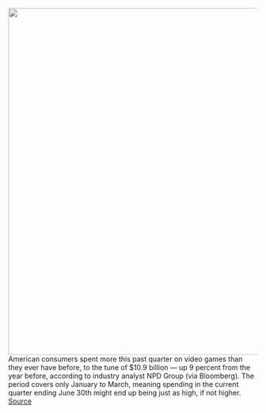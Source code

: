 <img src='https://cdn.vox-cdn.com/thumbor/wG1GOU2mMsxZ_Db-nQqrWXY4Ekk=/0x0:2040x1360/1200x800/filters:focal(857x517:1183x843)/cdn.vox-cdn.com/uploads/chorus_image/image/66804039/Nintendo_Switch.0.jpg' width='700px' /><br/>
American consumers spent more this past quarter on video games than they ever have before, to the tune of $10.9 billion — up 9 percent from the year before, according to industry analyst NPD Group (via Bloomberg). The period covers only January to March, meaning spending in the current quarter ending June 30th might end up being just as high, if not higher.
<a href='https://www.theverge.com/2020/5/15/21260364/american-gaming-spending-new-quarterly-record'> Source <a/>